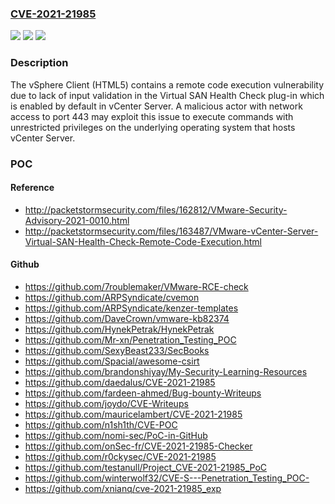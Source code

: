 ### [CVE-2021-21985](https://cve.mitre.org/cgi-bin/cvename.cgi?name=CVE-2021-21985)
![](https://img.shields.io/static/v1?label=Product&message=VMware%20vCenter%20Server%20and%20VMware%20Cloud%20Foundation&color=blue)
![](https://img.shields.io/static/v1?label=Version&message=n%2Fa&color=blue)
![](https://img.shields.io/static/v1?label=Vulnerability&message=Remote%20code%20execution%20vulnerability&color=brighgreen)

### Description

The vSphere Client (HTML5) contains a remote code execution vulnerability due to lack of input validation in the Virtual SAN Health Check plug-in which is enabled by default in vCenter Server. A malicious actor with network access to port 443 may exploit this issue to execute commands with unrestricted privileges on the underlying operating system that hosts vCenter Server.

### POC

#### Reference
- http://packetstormsecurity.com/files/162812/VMware-Security-Advisory-2021-0010.html
- http://packetstormsecurity.com/files/163487/VMware-vCenter-Server-Virtual-SAN-Health-Check-Remote-Code-Execution.html

#### Github
- https://github.com/7roublemaker/VMware-RCE-check
- https://github.com/ARPSyndicate/cvemon
- https://github.com/ARPSyndicate/kenzer-templates
- https://github.com/DaveCrown/vmware-kb82374
- https://github.com/HynekPetrak/HynekPetrak
- https://github.com/Mr-xn/Penetration_Testing_POC
- https://github.com/SexyBeast233/SecBooks
- https://github.com/Spacial/awesome-csirt
- https://github.com/brandonshiyay/My-Security-Learning-Resources
- https://github.com/daedalus/CVE-2021-21985
- https://github.com/fardeen-ahmed/Bug-bounty-Writeups
- https://github.com/joydo/CVE-Writeups
- https://github.com/mauricelambert/CVE-2021-21985
- https://github.com/n1sh1th/CVE-POC
- https://github.com/nomi-sec/PoC-in-GitHub
- https://github.com/onSec-fr/CVE-2021-21985-Checker
- https://github.com/r0ckysec/CVE-2021-21985
- https://github.com/testanull/Project_CVE-2021-21985_PoC
- https://github.com/winterwolf32/CVE-S---Penetration_Testing_POC-
- https://github.com/xnianq/cve-2021-21985_exp

